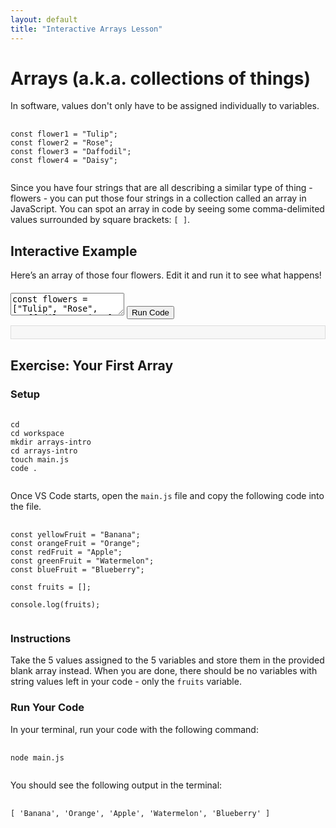```yaml
---
layout: default
title: "Interactive Arrays Lesson"
---
```


<h1>Arrays (a.k.a. collections of things)</h1>
<p>In software, values don't only have to be assigned individually to variables.</p>

<pre>
  <code class="language-js">
const flower1 = "Tulip";
const flower2 = "Rose";
const flower3 = "Daffodil";
const flower4 = "Daisy";
  </code>
</pre>

<p>Since you have four strings that are all describing a similar type of thing - flowers - you can put those four strings in a collection called an array in JavaScript. You can spot an array in code by seeing some comma-delimited values surrounded by square brackets: <code>[ ]</code>.</p>

<h2>Interactive Example</h2>
<p>Here’s an array of those four flowers. Edit it and run it to see what happens!</p>

<div class="code-editor">
  <textarea id="code-example">
const flowers = ["Tulip", "Rose", "Daffodil", "Daisy"];
document.write(flowers);
  </textarea>
  <button onclick="runCode('code-example')">Run Code</button>
  <div id="output-example" class="output"></div>
</div>

<h2>Exercise: Your First Array</h2>

<h3>Setup</h3>
<pre>
  <code class="language-sh">
cd
cd workspace
mkdir arrays-intro
cd arrays-intro
touch main.js
code .
  </code>
</pre>

<p>Once VS Code starts, open the <code>main.js</code> file and copy the following code into the file.</p>

<pre>
  <code class="language-js">
const yellowFruit = "Banana";
const orangeFruit = "Orange";
const redFruit = "Apple";
const greenFruit = "Watermelon";
const blueFruit = "Blueberry";

const fruits = [];

console.log(fruits);
  </code>
</pre>

<h3>Instructions</h3>
<p>Take the 5 values assigned to the 5 variables and store them in the provided blank array instead. When you are done, there should be no variables with string values left in your code - only the <code>fruits</code> variable.</p>

<h3>Run Your Code</h3>
<p>In your terminal, run your code with the following command:</p>

<pre>
  <code class="language-sh">
node main.js
  </code>
</pre>

<p>You should see the following output in the terminal:</p>

<pre>
  <code class="language-sh">
[ 'Banana', 'Orange', 'Apple', 'Watermelon', 'Blueberry' ]
  </code>
</pre>

<script src="https://cdnjs.cloudflare.com/ajax/libs/codemirror/5.65.7/codemirror.min.js"></script>
<script src="https://cdnjs.cloudflare.com/ajax/libs/codemirror/5.65.7/mode/javascript/javascript.min.js"></script>
<script src="https://cdnjs.cloudflare.com/ajax/libs/codemirror/5.65.7/addon/runmode/runmode.min.js"></script>

<script>
function runCode(editorId) {
  const code = document.getElementById(editorId).value;
  const outputElement = document.getElementById('output-' + editorId.split('-')[1]);
  try {
    const result = eval(code);  // Simple eval for demo; not recommended for complex or untrusted code.
    outputElement.innerText = result === undefined ? 'Code ran successfully!' : result;
  } catch (error) {
    outputElement.innerText = 'Error: ' + error.message;
  }
}
</script>

<link rel="stylesheet" href="https://cdnjs.cloudflare.com/ajax/libs/codemirror/5.65.7/codemirror.min.css">
<style>
  .code-editor {
    margin: 20px 0;
  }
  .output {
    background-color: #f7f7f7;
    padding: 10px;
    border: 1px solid #ddd;
    margin-top: 10px;
  }
</style>
